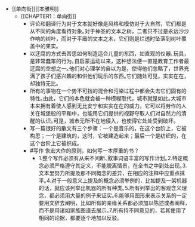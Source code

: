 - [[单向街]][[本雅明]]
	- [[CHAPTER1：单向街]]
		- 评论和翻译行为对于文本就好像是风格和模仿对于大自然，它们都是从不同的角度看待对象｡对于神圣的文本之树，二者只不过是永远沙沙作响的树叶，而对于平庸的文本之木，它们则是烂透时坠落到树叶覆盖中的果实｡
		- 以迂腐的方式去苦思如何制造适合儿童的东西，如直观的仪器､玩具，是非常蠢笨的行为｡自启蒙运动以来，这种想法便一直是教育工作者最迂腐的空想之一｡他们对心理学的自以为是，使得他们忽略了，世界充满了孩子们感兴趣的和供他们玩乐的东西｡它们随处可见，实实在在，却独特无比｡
		- 所有的事物在一个势不可挡的混合和污染过程中都会失去它们固有的特性｡由此，它们的本色就会被一种模糊取代，城市就是如此｡大城市本来拥有着使人感到无比安宁和实实在在的威力，它可以将劳作的人关在城堡般的平和中，也能用它们提供的视野夺取人们对自然力的清醒的认识｡可是，城市无所不在地侵入，也使得它处处受到破坏｡
		- 写一篇很好的散文有三个步骤：一个是音乐的，在这个台阶上，它被构思；一个是建筑的，这时，它被建造起来；最后一个是纺织的，在这个台阶上它被织成｡
		- #写作 恢宏大作的原则，如何写一本厚重的书？
			- 1.整个写作必须有从来不间断､叙事词语丰富的写作计划｡2.特定概念必须严格遵守其定义，不能脱离情景，在全书之中到处出现｡3.文本里努力所提及那不同概念的差异，在相应的注释中应重点抹平｡4.对于一般意义上提及的概念必须举例的，比如提及一架机器的话，就应该列举出机器的所有种类｡5.所有列举出的客观含义理念，都必须用大量的例子来证实｡6.能够用图形来表示关系的一定要用文辞去阐明，比如所有的亲缘关系都必须加以陈述或者阐释，而不是用诸如家族图谱去展示｡7.所有持不同意见的，若其使用了相同的论据，都要逐个地加以反驳｡